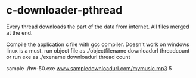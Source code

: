 # c-downloader-pthread
Every thread downloads the part of the data from internet. All files merged at the end.


Compile the application c file with gcc compiler. Doesn't work on windows linux is a must.
run object file as ./objectfilename downloadurl threadcount
or run exe as ./exename downloadurl thread count

sample ./hw-50.exe www.sampledownloadurl.com/mymusic.mp3 5
